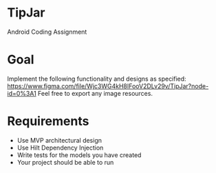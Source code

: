 # TipJar
Android Coding Assignment

# Goal
Implement the following functionality and designs as specified: https://www.figma.com/file/Wjc3WG4kH8IFooV2DLv29v/TipJar?node-id=0%3A1
Feel free to export any image resources.

# Requirements
- Use MVP architectural design
- Use Hilt Dependency Injection
- Write tests for the models you have created
- Your project should be able to run
